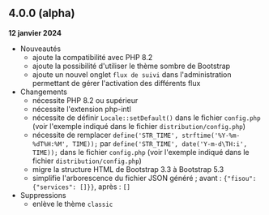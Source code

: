 ## 4.0.0 (alpha)
**12 janvier 2024**

- Nouveautés
    - ajoute la compatibilité avec PHP 8.2
    - ajoute la possibilité d'utiliser le thème sombre de Bootstrap
    - ajoute un nouvel onglet `flux de suivi` dans l'administration permettant de gérer l'activation des différents flux
- Changements
    - nécessite PHP 8.2 ou supérieur
    - nécessite l'extension php-intl
    - nécessite de définir `Locale::setDefault()` dans le fichier `config.php` (voir l'exemple indiqué dans le fichier `distribution/config.php`)
    - nécessite de remplacer `define('STR_TIME', strftime('%Y-%m-%dT%H:%M', TIME));` par `define('STR_TIME', date('Y-m-d\TH:i', TIME));` dans le fichier `config.php` (voir l'exemple indiqué dans le fichier `distribution/config.php`)
    - migre la structure HTML de Bootstrap 3.3 à Bootstrap 5.3
    - simplifie l'arborescence du fichier JSON généré ; avant : `{"fisou": {"services": []}}`, après : `[]`
- Suppressions
    - enlève le thème `classic`

